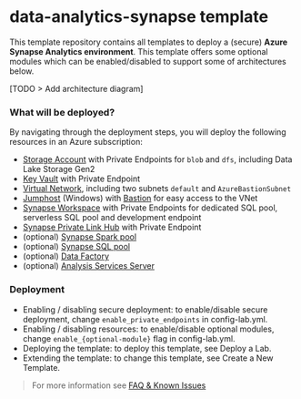 # data-analytics-synapse template

This template repository contains all templates to deploy a (secure) **Azure Synapse Analytics environment**. This template offers some optional modules which can be enabled/disabled to support some of architectures below.

[TODO > Add architecture diagram]

### What will be deployed?

By navigating through the deployment steps, you will deploy the following resources in an Azure subscription:

- [Storage Account](https://github.com/Azure/azure-data-labs-modules/tree/main/terraform/storage-account) with Private Endpoints for `blob` and `dfs`, including Data Lake Storage Gen2
- [Key Vault](https://github.com/Azure/azure-data-labs-modules/tree/main/terraform/key-vault) with Private Endpoint
- [Virtual Network](https://github.com/Azure/azure-data-labs-modules/tree/main/terraform/virtual-network), including two subnets `default` and `AzureBastionSubnet` 
- [Jumphost](https://github.com/Azure/azure-data-labs-modules/tree/main/terraform/virtual-machine) (Windows) with [Bastion](https://github.com/Azure/azure-data-labs-modules/tree/main/terraform/bastion-host) for easy access to the VNet
- [Synapse Workspace](https://github.com/Azure/azure-data-labs-modules/tree/main/terraform/synapse/synapse-workspace) with Private Endpoints for dedicated SQL pool, serverless SQL pool and development endpoint
- [Synapse Private Link Hub](https://github.com/Azure/azure-data-labs-modules/tree/main/terraform/synapse/synapse-private-link-hub) with Private Endpoint
- (optional) [Synapse Spark pool](https://github.com/Azure/azure-data-labs-modules/tree/main/terraform/synapse/synapse-spark-pool)
- (optional) [Synapse SQL pool](https://github.com/Azure/azure-data-labs-modules/tree/main/terraform/synapse/synapse-sql-pool)
- (optional) [Data Factory](https://github.com/Azure/azure-data-labs-modules/tree/main/terraform/data-factory)
- (optional) [Analysis Services Server](https://github.com/Azure/azure-data-labs-modules/tree/main/terraform/analysis-services-server)

### Deployment

- Enabling / disabling secure deployment: to enable/disable secure deployment, change `enable_private_endpoints` in config-lab.yml.
- Enabling / disabling resources: to enable/disable optional modules, change `enable_{optional-module}` flag in config-lab.yml. 
- Deploying the template: to deploy this template, see Deploy a Lab.
- Extending the template: to change this template, see Create a New Template.

> For more information see [FAQ & Known Issues](../assets/docs/adl-knownissues.md)
